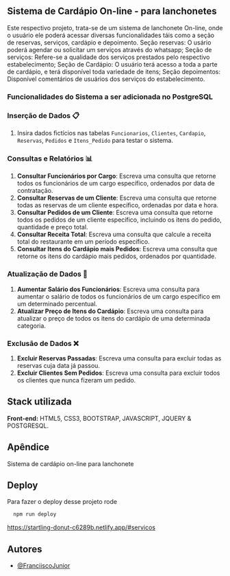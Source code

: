 
## Sistema de Cardápio On-line - para lanchonetes

Este respectivo projeto, trata-se de um sistema de lanchonete On-line, onde o usuário ele poderá acessar diversas funcionalidades táis como a seção de reservas, serviços, cardápio e depoimento. Seção reservas: O usário poderá agendar ou solicitar um serviços através do whatsapp; Seção de serviços: Refere-se a qualidade dos serviços prestados pelo respectivo estabelecimento; Seção de Cardápio: O usuário terá acesso a toda a parte de cardápio, e terá disponível toda variedade de itens; Seção depoimentos: Disponível comentários de usuários dos serviços do estabelecimento.

### Funcionalidades do Sistema a ser adicionada no PostgreSQL

### Inserção de Dados 📋

1. Insira dados fictícios nas tabelas `Funcionarios`, `Clientes`, `Cardapio`, `Reservas`, `Pedidos` e `Itens_Pedido` para testar o sistema.

### Consultas e Relatórios 📊

1. **Consultar Funcionários por Cargo**: Escreva uma consulta que retorne todos os funcionários de um cargo específico, ordenados por data de contratação.
2. **Consultar Reservas de um Cliente**: Escreva uma consulta que retorne todas as reservas de um cliente específico, ordenadas por data e hora.
3. **Consultar Pedidos de um Cliente**: Escreva uma consulta que retorne todos os pedidos de um cliente específico, incluindo os itens do pedido, quantidade e preço total.
4. **Consultar Receita Total**: Escreva uma consulta que calcule a receita total do restaurante em um período específico.
5. **Consultar Itens do Cardápio mais Pedidos**: Escreva uma consulta que retorne os itens do cardápio mais pedidos, ordenados por quantidade.

### Atualização de Dados 🔄

1. **Aumentar Salário dos Funcionários**: Escreva uma consulta para aumentar o salário de todos os funcionários de um cargo específico em um determinado percentual.
2. **Atualizar Preço de Itens do Cardápio**: Escreva uma consulta para atualizar o preço de todos os itens do cardápio de uma determinada categoria.

### Exclusão de Dados ❌

1. **Excluir Reservas Passadas**: Escreva uma consulta para excluir todas as reservas cuja data já passou.
2. **Excluir Clientes Sem Pedidos**: Escreva uma consulta para excluir todos os clientes que nunca fizeram um pedido.

## Stack utilizada

**Front-end:** HTML5, CSS3, BOOTSTRAP, JAVASCRIPT, JQUERY & POSTGRESQL.

## Apêndice

Sistema de cardápio on-line para lanchonete

## Deploy

Para fazer o deploy desse projeto rode

```bash
  npm run deploy
```

https://startling-donut-c6289b.netlify.app/#servicos


## Autores

- [@FranciiscoJunior](https://github.com/FranciiscoJunior)